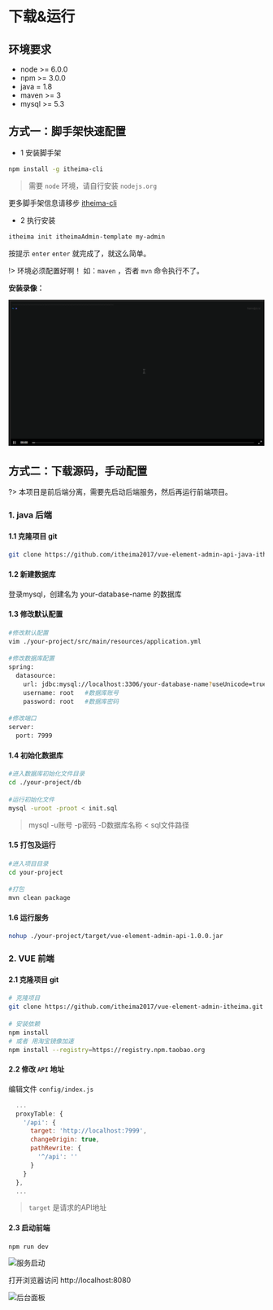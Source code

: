 # 下载&运行

## 环境要求

* node >= 6.0.0
* npm >= 3.0.0
* java = 1.8
* maven >= 3
* mysql >= 5.3

## 方式一：脚手架快速配置

* 1 安装脚手架

```bash
npm install -g itheima-cli
```

> 需要 `node` 环境，请自行安装 `nodejs.org`

更多脚手架信息请移步 [itheima-cli](https://www.npmjs.com/package/itheima-cli)

* 2 执行安装

```bash
itheima init itheimaAdmin-template my-admin
```

按提示 `enter` `enter` 就完成了，就这么简单。

!> 环境必须配置好啊！ 如：`maven` ，否者 `mvn` 命令执行不了。

**安装录像：**

![安装录像](./assets/itheima-cli.gif)

## 方式二：下载源码，手动配置

?> 本项目是前后端分离，需要先启动后端服务，然后再运行前端项目。

### 1. java 后端

#### 1.1 克隆项目 git

```bash
git clone https://github.com/itheima2017/vue-element-admin-api-java-itheima.git
```

#### 1.2 新建数据库

  登录mysql，创建名为 your-database-name 的数据库

#### 1.3 修改默认配置

```bash
#修改默认配置
vim ./your-project/src/main/resources/application.yml

#修改数据库配置
spring:
  datasource:
    url: jdbc:mysql://localhost:3306/your-database-name?useUnicode=true&characterEncoding=utf8
    username: root   #数据库账号
    password: root   #数据库密码

#修改端口
server:
  port: 7999
```

#### 1.4 初始化数据库

```bash
#进入数据库初始化文件目录
cd ./your-project/db

#运行初始化文件
mysql -uroot -proot < init.sql
```

> mysql -u账号 -p密码 -D数据库名称 < sql文件路径

#### 1.5 打包及运行

```bash
#进入项目目录
cd your-project

#打包
mvn clean package

```

#### 1.6 运行服务

```bash
nohup ./your-project/target/vue-element-admin-api-1.0.0.jar
```

### 2. VUE 前端

#### 2.1 克隆项目 git

```bash
# 克隆项目
git clone https://github.com/itheima2017/vue-element-admin-itheima.git

# 安装依赖
npm install
# 或者 用淘宝镜像加速
npm install --registry=https://registry.npm.taobao.org
```

#### 2.2 修改 `API` 地址

编辑文件 `config/index.js`

```js
  ...
  proxyTable: {
    '/api': {
      target: 'http://localhost:7999',
      changeOrigin: true,
      pathRewrite: {
        '^/api': ''
      }
    }
  },
  ...
```

> `target` 是请求的API地址

#### 2.3 启动前端

```bash
npm run dev
```

![服务启动](http://oflimcy5e.bkt.clouddn.com/ducafecat_2018-05-23-10-24-59.png)

打开浏览器访问 http://localhost:8080

![后台面板](http://oflimcy5e.bkt.clouddn.com/ducafecat_2018-05-22-17-51-42.png)
